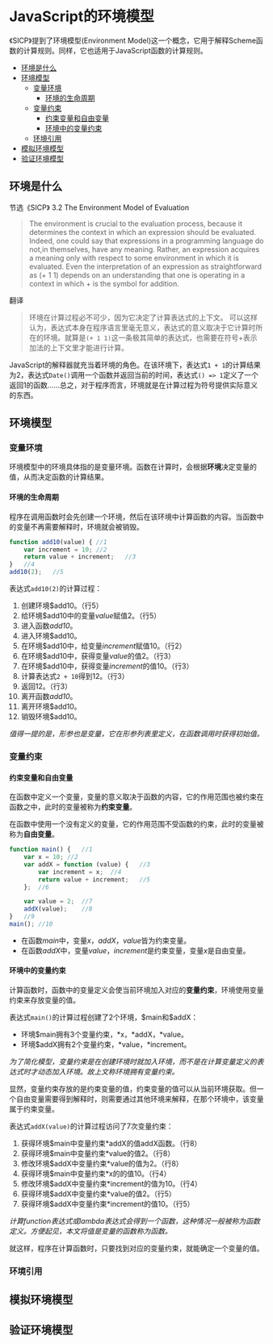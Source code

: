 # JavaScript的环境模型

《SICP》提到了环境模型(Environment  Model)这一个概念，它用于解释Scheme函数的计算规则。同样，它也适用于JavaScript函数的计算规则。

- [环境是什么](#环境是什么)
- [环境模型](#环境模型)
    - [变量环境](#变量环境)
        - [环境的生命周期](#环境的生命周期)
    - [变量约束](#变量约束)
        - [约束变量和自由变量](#约束变量和自由变量)
        - [环境中的变量约束](#环境中的变量约束)
    - [环境引用](#环境引用)
- [模拟环境模型](#模拟环境模型)
- [验证环境模型](#验证环境模型)

## 环境是什么

节选《SICP》 3.2  The Environment Model of Evaluation

> The environment is crucial to the evaluation process, because it determines the context in which an
expression should be evaluated.
Indeed, one could say that expressions in a programming language do not,in themselves, have any meaning. Rather, an expression acquires a meaning only with respect to some environment in which it is evaluated. Even the interpretation of an expression as straightforward as (+ 1 1) depends on an understanding that one is operating in a context in which + is the symbol for addition.

翻译
> 环境在计算过程必不可少，因为它决定了计算表达式的上下文。
可以这样认为，表达式本身在程序语言里毫无意义，表达式的意义取决于它计算时所在的环境。就算是`(+ 1 1)`这一条极其简单的表达式，也需要在符号+表示加法的上下文里才能进行计算。

JavaScript的解释器就充当着环境的角色。在该环境下，表达式`1 + 1`的计算结果为2，表达式`Date()`调用一个函数并返回当前的时间，表达式`() => 1`定义了一个返回1的函数……总之，对于程序而言，环境就是在计算过程为符号提供实际意义的东西。

## 环境模型

### 变量环境

环境模型中的环境具体指的是变量环境。函数在计算时，会根据**环境**决定变量的值，从而决定函数的计算结果。

#### 环境的生命周期

程序在调用函数时会先创建一个环境，然后在该环境中计算函数的内容。当函数中的变量不再需要解释时，环境就会被销毁。

```JavaScript
function add10(value) { //1
    var increment = 10; //2
    return value + increment;   //3
}   //4
add10(2);   //5
```

表达式`add10(2)`的计算过程：
1. 创建环境\$add10。（行5）
2. 给环境\$add10中的变量*value*赋值2。（行5）
3. 进入函数*add10*。
4. 进入环境\$add10。
5. 在环境\$add10中，给变量*increment*赋值10。（行2）
6. 在环境\$add10中，获得变量*value*的值2。（行3）
7. 在环境\$add10中，获得变量*increment*的值10。（行3）
8. 计算表达式`2 + 10`得到12。（行3）
9. 返回12。（行3）
10. 离开函数*add10*。
11. 离开环境\$add10。
12. 销毁环境\$add10。

*值得一提的是，形参也是变量，它在形参列表里定义，在函数调用时获得初始值。*

### 变量约束

#### 约束变量和自由变量

在函数中定义一个变量，变量的意义取决于函数的内容，它的作用范围也被约束在函数之中，此时的变量被称为**约束变量**。

在函数中使用一个没有定义的变量，它的作用范围不受函数的约束，此时的变量被称为**自由变量**。

```JavaScript
function main() {   //1
    var x = 10; //2
    var addX = function (value) {   //3
        var increment = x;  //4
        return value + increment;   //5
    };  //6

    var value = 2;  //7
    addX(value);    //8
}   //9
main(); //10
```

- 在函数*main*中，变量*x*，*addX*，*value*皆为约束变量。
- 在函数*addX*中，变量*value*，*increment*是约束变量，变量*x*是自由变量。

#### 环境中的变量约束

计算函数时，函数中的变量定义会使当前环境加入对应的**变量约束**，环境使用变量约束来存放变量的值。

表达式`main()`的计算过程创建了2个环境，\$main和\$addX：
- 环境\$main拥有3个变量约束，\*x，\*addX，\*value。
- 环境\$addX拥有2个变量约束，\*value，\*increment。

*为了简化模型，变量约束是在创建环境时就加入环境，而不是在计算变量定义的表达式时才动态加入环境。故上文称环境拥有变量约束。*

显然，变量约束存放的是约束变量的值，约束变量的值可以从当前环境获取。但一个自由变量需要得到解释时，则需要通过其他环境来解释，在那个环境中，该变量属于约束变量。

表达式`addX(value)`的计算过程访问了7次变量约束：
1. 获得环境\$main中变量约束\*addX的值addX函数。（行8）
2. 获得环境\$main中变量约束\*value的值2。（行8）
3. 修改环境\$addX中变量约束\*value的值为2。（行8）
4. 获得环境\$main中变量约束\*x的的值10。（行4）
5. 修改环境\$addX中变量约束\*increment的值为10。（行4）
6. 获得环境\$addX中变量约束\*value的值2。（行5）
7. 获得环境\$addX中变量约束\*increment的值10。（行5）

*计算function表达式或lambda表达式会得到一个函数，这种情况一般被称为函数定义。方便起见，本文将值是变量的函数称为函数。*

就这样，程序在计算函数时，只要找到对应的变量约束，就能确定一个变量的值。

### 环境引用



## 模拟环境模型

## 验证环境模型